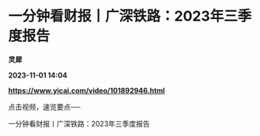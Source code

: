 # 一分钟看财报丨广深铁路：2023年三季度报告
**灵犀**

**2023-11-01 14:04**

**https://www.yicai.com/video/101892946.html**

点击视频，速览要点──

一分钟看财报丨广深铁路：2023年三季度报告